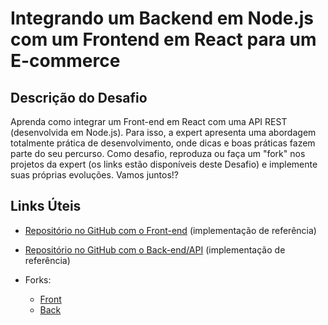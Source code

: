 # Integrando um Backend em Node.js com um Frontend em React para um E-commerce

## Descrição do Desafio

Aprenda como integrar um Front-end em React com uma API REST (desenvolvida em Node.js). Para isso, a expert apresenta uma abordagem totalmente prática de desenvolvimento, onde dicas e boas práticas fazem parte do seu percurso. Como desafio, reproduza ou faça um "fork" nos projetos da expert (os links estão disponíveis deste Desafio) e implemente suas próprias evoluções. Vamos juntos!?

## Links Úteis

- [Repositório no GitHub com o Front-end](https://github.com/nathyts/dioshopping) (implementação de referência)

- [Repositório no GitHub com o Back-end/API](https://github.com/nathyts/api-dioshopping) (implementação de referência)

- Forks:
    - [Front](https://github.com/harcanjo/dio-front-dioshopping)
    - [Back](https://github.com/harcanjo/dio-api-dioshopping)